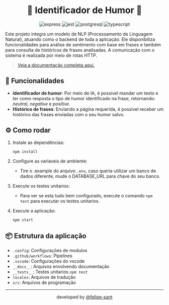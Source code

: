 <div align="center">

# 🤖 Identificador de Humor 🧑

![express](https://img.shields.io/badge/Express.js-404D59?style=for-the-badge)
![jest](https://img.shields.io/badge/Jest-323330?style=for-the-badge&logo=Jest&logoColor=white)
![postgresql](	https://img.shields.io/badge/PostgreSQL-316192?style=for-the-badge&logo=postgresql&logoColor=white)
![typescript](https://img.shields.io/badge/TypeScript-007ACC?style=for-the-badge&logo=typescript&logoColor=white)

</div>

Este projeto integra um modelo de NLP (Processamento de Linguagem Natural), atuando como o backend de toda a aplicação. Ele disponibiliza funcionalidades para análise de sentimento com base em frases e também para consulta de históricos de frases analisadas. A comunicação com o sistema é realizada por meio de rotas HTTP.

> [Veja a documentação completa aqui.](https://api-moodtracker.vercel.app/docs/routes.html)

## 🎯 Funcionalidades

- **identificador de humor**: Por meio de IA, é possivel mandar um texto e ter como resposta o tipo de humor identificado na frase, retornando: _neutral_, _negative_ e _positive_.
- **Histórico de frases**: Enviando a página requerida, é possivel receber um histórico das frases enviadas com o seu humor salvo.

## ⚙️ Como rodar

1. Instale as dependências:
   ```node
   npm install
   ```

2. Configure as variaveis de ambiente:

   - Tire o .example do arquivo `.env`, caso queria utilizar um banco de dados diferente, mude o DATABASE_URL para chave do seu banco.

3. Execute os testes unitarios:

   - Para ver se esta tudo bem configurado, execute o comando `npm test` para executar os testes unitarios.

4. Execute a aplicação:
    ```node
    npm start
    ```

## 📦 Estrutura da aplicação

- `.config`: Configurações de modulos
- `.github/workflows`: Pipelines
- `.vscode`: Configurações do vscode
- `__docs__`: Arquivos envolvendo documentação
- `__tests__`: Testes unitarios _`npm test`_
- `locales`: Arquivos de tradução
- `src`: Arquivos de programação

<hr>

<div align="center">
    developed by <a href="https://github.com/felipe-sant?tab=followers">@felipe-sant</a>
</div>
